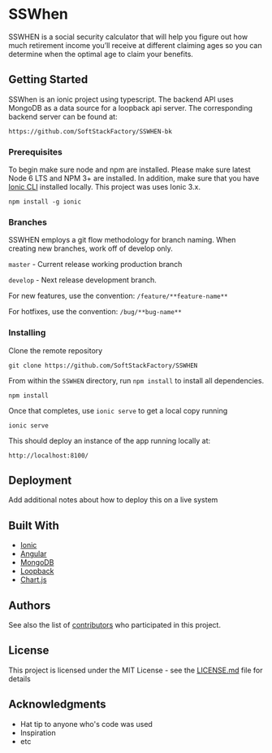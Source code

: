 # SSWhen

SSWHEN is a social security calculator that will help you figure out how much retirement income you’ll receive at different claiming ages so you can determine when the optimal age to claim your benefits.

## Getting Started

SSWhen is an ionic project using typescript. The backend API uses MongoDB as a data source for a loopback api server. The corresponding backend server can be found at: 

```
https://github.com/SoftStackFactory/SSWHEN-bk
```



### Prerequisites

To begin make sure node and npm are installed. Please make sure latest Node 6 LTS and NPM 3+ are installed. In addition, make sure that you have [Ionic CLI](https://ionicframework.com/docs/cli/) installed locally. This project was uses Ionic 3.x. 

```
npm install -g ionic
```


### Branches

SSWHEN employs a git flow methodology for branch naming. When creating new branches, work off of develop only.

`master` - Current release working production branch

`develop` - Next release development branch.

For new features, use the convention: `/feature/**feature-name**`

For hotfixes, use the convention: `/bug/**bug-name**`


### Installing

Clone the remote repository

```
git clone https://github.com/SoftStackFactory/SSWHEN
```

From within the `SSWHEN` directory, run `npm install` to install all dependencies.

```
npm install
```

Once that completes, use `ionic serve` to get a local copy running

```
ionic serve
```

This should deploy an instance of the app running locally at:

```
http://localhost:8100/
```


## Deployment

Add additional notes about how to deploy this on a live system

## Built With

* [Ionic](https://ionicframework.com/)
* [Angular](https://angular.io/)
* [MongoDB](https://www.mongodb.com/)
* [Loopback](http://loopback.io/)
* [Chart.js](http://www.chartjs.org/)

## Authors

See also the list of [contributors](https://github.com/SoftStackFactory/SSWHEN/graphs/contributors) who participated in this project.

## License

This project is licensed under the MIT License - see the [LICENSE.md](LICENSE.md) file for details

## Acknowledgments

* Hat tip to anyone who's code was used
* Inspiration
* etc
